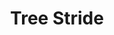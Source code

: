 ---
title: "Tree Stride"
index: "tree-stride"
permalink: /spells/tree-stride/
tags:
  - Spell
  - 5th Level
  - Conjuration
available_for:
  - Druid
  - Ranger
level: "5th Level"
school: "Conjuration"
comp:
  - V
  - S
duration: "1 Minute"
concentration: true
description: |
  You gain the ability to enter a tree and move from inside it to inside another tree of the same kind within 500 feet. Both trees must be living and at least the same size as you. You must use 5 feet of movement to enter a tree. You instantly know the location of all other trees of the same kind within 500 feet and, as part of the move used to enter the tree, can either pass into one of those trees or step out of the tree you're in. You appear in a spot of your choice within 5 feet of the destination tree, using another 5 feet of movement. If you have no movement left, you appear within 5 feet of the tree you entered.

  You can use this transportation ability once per round for the duration. You must end each turn outside a tree.
excerpt: "You gain the ability to enter a tree and move from inside it to inside another tree of the same kind within 500 feet."
source: "Basic Rules"
---